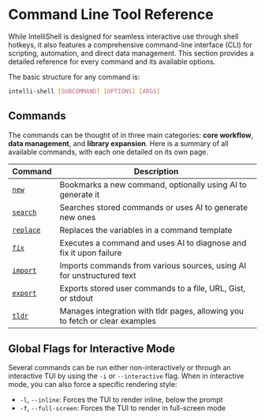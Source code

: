 # Command Line Tool Reference

While IntelliShell is designed for seamless interactive use through shell hotkeys, it also features a comprehensive
command-line interface (CLI) for scripting, automation, and direct data management. This section provides a
detailed reference for every command and its available options.

The basic structure for any command is:

```sh
intelli-shell [SUBCOMMAND] [OPTIONS] [ARGS]
```

## Commands

The commands can be thought of in three main categories: **core workflow**, **data management**, and **library expansion**.
Here is a summary of all available commands, with each one detailed on its own page.

| Command                                   | Description                                                                  |
| ----------------------------------------- | ---------------------------------------------------------------------------- |
| [`new`](./new.md)                         | Bookmarks a new command, optionally using AI to generate it                  |
| [`search`](./search.md)                   | Searches stored commands or uses AI to generate new ones                     |
| [`replace`](./replace.md)                 | Replaces the variables in a command template                                 |
| [`fix`](./fix.md)                         | Executes a command and uses AI to diagnose and fix it upon failure           |
| [`import`](./import.md)                   | Imports commands from various sources, using AI for unstructured text        |
| [`export`](./export.md)                   | Exports stored user commands to a file, URL, Gist, or stdout                 |
| [`tldr`](./tldr.md)                       | Manages integration with tldr pages, allowing you to fetch or clear examples |

## Global Flags for Interactive Mode

Several commands can be run either non-interactively or through an interactive TUI by using the `-i` or `--interactive`
flag. When in interactive mode, you can also force a specific rendering style:

- `-l`, `--inline`: Forces the TUI to render inline, below the prompt
- `-f`, `--full-screen`: Forces the TUI to render in full-screen mode
